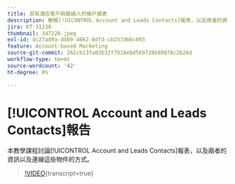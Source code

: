 ```yaml
---
title: 具有潛在客戶與聯絡人的帳戶報表
description: 瞭解[!UICONTROL Account and Leads Contacts]報表，以及兩者的資訊以及它如何連線這些物件。
jira: KT-11239
thumbnail: 347220.jpeg
exl-id: dc27ad9a-dd09-4662-8dfd-cb237d66c893
feature: Account-based Marketing
source-git-commit: 262cb13fa02b32f7918ebd569720b80078c2b28d
workflow-type: tm+mt
source-wordcount: '42'
ht-degree: 0%

---
```


# [!UICONTROL Account and Leads Contacts]報告

本教學課程討論[!UICONTROL Account and Leads Contacts]報表，以及兩者的資訊以及連線這些物件的方式。

>[!VIDEO](https://video.tv.adobe.com/v/347220/?learn=on){transcript=true}
